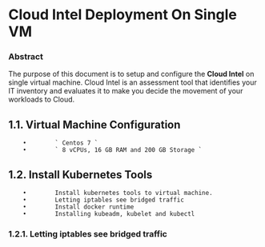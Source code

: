 # Cloud Intel Deployment On Single VM


### Abstract


The purpose of this document is to setup and configure the **Cloud Intel** on single virtual machine. Cloud Intel is an assessment tool that identifies your IT inventory and evaluates it to make you decide the movement of your workloads to Cloud. 

## 1.1. Virtual Machine Configuration


        •        ` Centos 7 `
        •        ` 8 vCPUs, 16 GB RAM and 200 GB Storage `

## 1.2. Install Kubernetes Tools 



        •        Install kubernetes tools to virtual machine.
        •        Letting iptables see bridged traffic
        •        Install docker runtime
        •        Installing kubeadm, kubelet and kubectl


### 1.2.1. Letting iptables see bridged traffic

